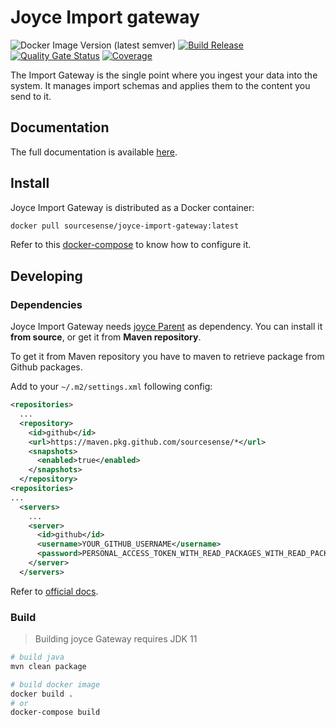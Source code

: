 # Joyce Import gateway

![Docker Image Version (latest semver)](https://img.shields.io/docker/v/sourcesense/joyce-import-gateway) [![Build Release](https://github.com/sourcesense/joyce-import-gateway/actions/workflows/tags.yaml/badge.svg)](https://github.com/sourcesense/joyce-import-gateway/actions/workflows/tags.yaml) [![Quality Gate Status](https://sonarcloud.io/api/project_badges/measure?project=sourcesense_joyce-import-gateway&metric=alert_status)](https://sonarcloud.io/dashboard?id=sourcesense_joyce-import-gateway) [![Coverage](https://sonarcloud.io/api/project_badges/measure?project=sourcesense_joyce-import-gateway&metric=coverage)](https://sonarcloud.io/dashboard?id=sourcesense_joyce-import-gateway)

The Import Gateway is the single point where you ingest your data into the system.
It manages import schemas and applies them to the content you send to it.

## Documentation

The full documentation is available [here](https://sourcesense.github.io/joyce/docs/import-gateway).

## Install

Joyce Import Gateway is distributed as a Docker container:

```bash
docker pull sourcesense/joyce-import-gateway:latest
```

Refer to this [docker-compose](https://github.com/sourcesense/joyce-compose/blob/master/docker-compose.yaml) to know how to configure it.

## Developing

### Dependencies

Joyce Import Gateway needs [joyce Parent](https://github.com/sourcesense/joyce-parent) as dependency.
You can install it **from source**, or get it from **Maven repository**.

To get it from Maven repository you have to maven to retrieve package from Github packages.

Add to your `~/.m2/settings.xml` following config:

```xml
<repositories>
  ...
  <repository>
    <id>github</id>
    <url>https://maven.pkg.github.com/sourcesense/*</url>
    <snapshots>
      <enabled>true</enabled>
    </snapshots>
  </repository>
<repositories>
...
  <servers>
    ...
    <server>
      <id>github</id>
      <username>YOUR_GITHUB_USERNAME</username>
      <password>PERSONAL_ACCESS_TOKEN_WITH_READ_PACKAGES_WITH_READ_PACKAGES_PERMISSION</password>
    </server>
  </servers>
```

Refer to [official docs](https://docs.github.com/en/packages/working-with-a-github-packages-registry/working-with-the-apache-maven-registry).

### Build

> Building joyce Gateway requires JDK 11

```bash
# build java
mvn clean package

# build docker image
docker build .
# or
docker-compose build
```
